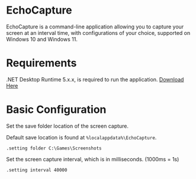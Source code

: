 # EchoCapture

EchoCapture is a command-line application allowing you to capture your screen at an
interval time, with configurations of your choice, supported on Windows 10 and Windows 11.

# Requirements

.NET Desktop Runtime 5.x.x, is required to run the application.
[Download Here](https://dotnet.microsoft.com/en-us/download/dotnet/5.0)

# Basic Configuration

Set the save folder location of the screen capture.

Default save location is found at `%localappdata%\EchoCapture`.
```
.setting folder C:\Games\Screenshots
```

Set the screen capture interval, which is in milliseconds. (1000ms = 1s)
```
.setting interval 40000
```
